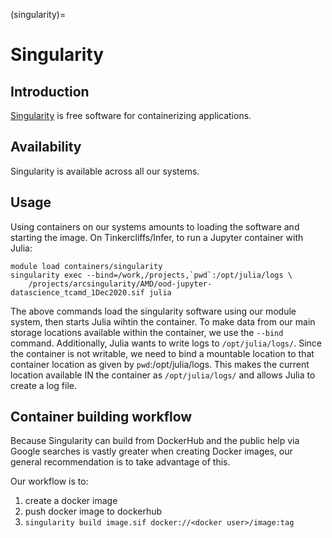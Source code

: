 (singularity)=

# Singularity

## Introduction

[Singularity]() is free software for containerizing applications.   

## Availability

Singularity is available across all our systems.

## Usage

Using containers on our systems amounts to loading the software and starting the image.  On Tinkercliffs/Infer, to run a Jupyter container with Julia:

```
module load containers/singularity
singularity exec --bind=/work,/projects,`pwd`:/opt/julia/logs \
    /projects/arcsingularity/AMD/ood-jupyter-datascience_tcamd_1Dec2020.sif julia
```

The above commands load the singularity software using our module system, then starts Julia wihtin the container.  To make data from our main storage locations available within the container, we use the `--bind` command.  Additionally, Julia wants to write logs to `/opt/julia/logs/`.  Since the container is not writable, we need to bind a mountable location to that container location as given by `pwd`:/opt/julia/logs.  This makes the current location available IN the container as `/opt/julia/logs/` and allows Julia to create a log file.

## Container building workflow

Because Singularity can build from DockerHub and the public help via Google searches is vastly greater when creating Docker images, our general recommendation is to take advantage of this.

Our workflow is to:

1. create a docker image
2. push docker image to dockerhub
3. `singularity build image.sif docker://<docker user>/image:tag`

